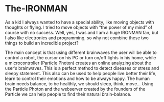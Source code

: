 # The-IRONMAN

As a kid I always wanted to have a special ability, like moving objects with thoughts or flying. I tried to move objects with “the power of my mind” of course with no success. Well, yes, I was and I am a huge IRONMAN fan, but I also like electronics and programming, so why not combine these two things to build an incredible project?

The main concept is that using different brainwaves the user will be able to control a robot, the cursor on his PC or turn on/off lights in his home, while a microcontroller (Particle Photon) creates an online analyzing about the user’s brainwaves. This is a perfect method to detect diseases or stress and sleepy statement. This also can be used to help people live better their life, learn to control their emotions and how to be always happy. The human brain needs balance, to be healthly, we should sleep, think, move... Using the Particle Photon and the webserver created by the founders of the Particle we can help people to find their natural brain-balance.
